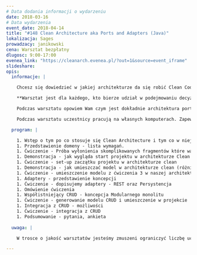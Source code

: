 ```yaml
---
# Data dodania informacji o wydarzeniu
date: 2018-03-16
# Data wydarzenia
event_date: 2018-04-14
title: "#148 Clean Architecture aka Ports and Adapters (Java)"
lokalizacja: Sages
prowadzacy: janikowski
cena: Warsztat bezpłatny
dlugosc: 9:00-17:00
evenea_link: "https://cleanarch.evenea.pl/?out=1&source=event_iframe"
slideshare:
opis:
  informacje: |

    Chcesz się dowiedzieć w jakiej architekturze da się robić Clean Code. Nauczyć się rozróżniać co zasługuję na zaawansowaną architetkurę, a co można ogarnąć CRUD-em. Chcesz wybudować projekt oparty o architekturę Clean od zera? Ten warsztat jest dla Ciebie!

    **Warsztat jest dla każdego, kto bierze udział w podejmowaniu decyzji architektonicznych - m.in. dla członków zespołów Scrumowych mających możliwość decydowania jak będzie wyglądał ich mikroserwis lub dla kogoś, kto chce zbudować efektywny modularny monolit. Do realizacji przykładów wykorzystamy (przede wszystkim) Javę 8 i Maven’a oraz (w nieco mniejszym stopniu) Spring Boot’a. Konieczna jest znajomość tych technologii na podstawowym poziomie.**

    Podczas warsztatu opowiem Wam czym jest dokładnie architektura portów i adapterów, również znana jako Clean Architecture. Dowiecie się co o niej mówią Alastair Cockburn, Vaugh Vernon, Wujek Bob i inni. Oprócz tego będzie bardzo praktycznie. Pochylimy się nad wycinkiem domeny rezerwacji lotów. Wyłowimy z niej fragment, który warto umieścić w architekturze Clean. Przejdziemy przez kolejne koncentryczne warstwy  i dla każdej z nich określimy poziom abstrakcji. Następnie użyjemy go do rozwiązania konkretnych, realistycznych problemów. Na koniec połączymy wynik z wygenerowanym CRUD-em. 

    Podczas warsztatu uczestnicy pracują na własnych komputerach. Zapewniamy pizzę dla uczestników oraz dostęp do kawy i herbaty.

  program: |

    1. Wstęp o tym po co stosuje się Clean Architecture i tym co w niej umieszczamy (Bounded Context DDD).
    1. Przedstawienie domeny - lista wymagań.
    1. Ćwiczenie - Próba wyłonienia skomplikowanych fragmentów które warto umieścić w architekturze Clean.
    1. Demonstracja - jak wygląda start projektu w architekturze Clean - układ paczek, dostępy pakietowe
    1. Ćwiczenie - set-up zaczątku projektu w architekturze clean 
    1. Demonstracja - jak umieszczać model w architekturze clean (różnica pomiędzy warstwami UseCase i Domain Model). Co jest portem
    1. Ćwiczenie - umieszczenie modelu z ćwiczenia 3 w naszej architekturze - wykorzystanie warstw use case i domenowej
    1. Adaptery - przedstawienie koncepcji
    1. Ćwiczenie - dopisujemy adaptery - REST oraz Persystencja
    1. Omówienie ćwiczenia
    1. Współistniejący CRUD - koncepcja Modularnego monolitu
    1. Ćwiczenie - generowanie modelu CRUD i umieszczenie w projekcie
    1. Integracja z CRUD - możliwości
    1. Ćwiczenie - integracja z CRUD
    1. Podsumowanie - pytania, ankieta
  
  uwaga: |

    W trosce o jakość warsztatów jesteśmy zmuszeni ograniczyć liczbę uczestników. **Kwalifikacja odbywa się na podstawie odpowiedzi udzielonych w formularzu zgłoszeniowym oraz - w dalszym kroku - kolejności zgłoszeń.** Potwierdzenie udziału w warsztatach wraz z instrukcją przygotowania środowiska otrzymasz najpóźniej na 7 dni przed planowaną datą wydarzenia.

---
```

